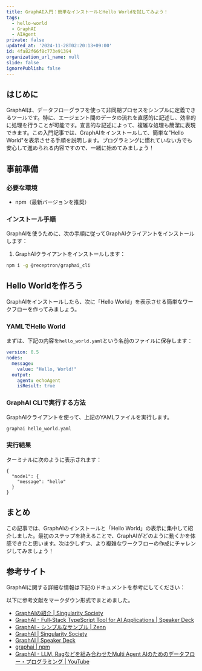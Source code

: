 ```yaml
---
title: GraphAI入門：簡単なインストールとHello Worldを試してみよう！
tags:
  - hello-world
  - GraphAI
  - AIAgent
private: false
updated_at: '2024-11-28T02:20:13+09:00'
id: 4fa82f66f8c773e91394
organization_url_name: null
slide: false
ignorePublish: false
---
```

## はじめに

GraphAIは、データフローグラフを使って非同期プロセスをシンプルに定義できるツールです。特に、エージェント間のデータの流れを直感的に記述し、効率的に処理を行うことが可能です。宣言的な記述によって、複雑な処理も簡潔に表現できます。この入門記事では、GraphAIをインストールして、簡単な"Hello World"を表示させる手順を説明します。プログラミングに慣れていない方でも安心して進められる内容ですので、一緒に始めてみましょう！

## 事前準備

### 必要な環境

- npm（最新バージョンを推奨）

### インストール手順

GraphAIを使うために、次の手順に従ってGraphAIクライアントをインストールします：

1. GraphAIクライアントをインストールします：

```bash
npm i -g @receptron/graphai_cli
```

## Hello Worldを作ろう

GraphAIをインストールしたら、次に「Hello World」を表示させる簡単なワークフローを作ってみましょう。

### YAMLでHello World

まずは、下記の内容を`hello_world.yaml`という名前のファイルに保存します：

```yaml:hello_world.yaml
version: 0.5
nodes:
  message:
    value: "Hello, World!"
  output:
    agent: echoAgent
    isResult: true
```

### GraphAI CLIで実行する方法

GraphAIクライアントを使って、上記のYAMLファイルを実行します。

```bash
graphai hello_world.yaml
```

### 実行結果

ターミナルに次のように表示されます：

```
{
  "node1": {
    "message": "hello"
  }
}
```

## まとめ

この記事では、GraphAIのインストールと「Hello World」の表示に集中して紹介しました。最初のステップを終えることで、GraphAIがどのように動くかを体感できたと思います。次は少しずつ、より複雑なワークフローの作成にチャレンジしてみましょう！

## 参考サイト

GraphAIに関する詳細な情報は下記のドキュメントを参考にしてください：

以下に参考文献をマークダウン形式でまとめました。

- [GraphAIの紹介 | Singularity Society](https://singularitysociety.org/projects/ai/graphai/graphai-tutorial-1/)
- [GraphAI - Full-Stack TypeScript Tool for AI Applications | Speaker Deck](https://speakerdeck.com/isamu/graphai-full-stack-typescript-tool-for-ai-applications)
- [GraphAI - シンプルなサンプル | Zenn](https://zenn.dev/singularity/articles/graphai-sample-simple-graph)
- [GraphAI | Singularity Society](https://singularitysociety.org/projects/ai/graphai/)
- [GraphAI | Speaker Deck](https://speakerdeck.com/isamu/graphai)
- [graphai | npm](https://www.npmjs.com/package/graphai)
- [GraphAI - LLM, Ragなどを組み合わせたMulti Agent AIのためのデータフロー・プログラミング | YouTube](https://www.youtube.com/watch?v=0mh_Nu9SefQ) 

